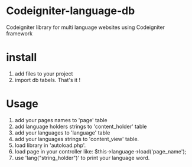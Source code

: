# Codeigniter-language-db
Codeigniter library for multi language websites using Codeigniter framework

# install
1. add files to your project
2. import db tabels.
That's it !


# Usage
1. add your pages names to 'page' table
2. add language holders strings to 'content_holder' table
3. add your languages to 'language' table
4. add your languages strings to 'content_view' table.
5. load library in 'autoload.php'.
6. load page in your controller like:
	$this->language->load('page_name');
7. use 'lang("string_holder")' to print your language word.

